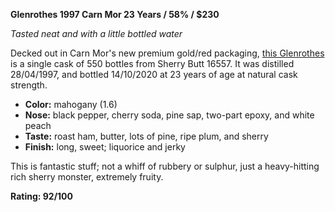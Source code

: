**Glenrothes 1997 Carn Mor 23 Years / 58% / $230**

*Tasted neat and with a little bottled water*

Decked out in Carn Mor's new premium gold/red packaging, [this Glenrothes](https://www.whiskybase.com/whiskies/whisky/170951/glenrothes-1997-mswd) is a single cask of 550 bottles from Sherry Butt 16557.  It was distilled 28/04/1997, and bottled 14/10/2020 at 23 years of age at natural cask strength.

* **Color:** mahogany (1.6)
* **Nose:** black pepper, cherry soda, pine sap, two-part epoxy, and white peach 
* **Taste:** roast ham, butter, lots of pine, ripe plum, and sherry
* **Finish:** long, sweet; liquorice and jerky

This is fantastic stuff; not a whiff of rubbery or sulphur, just a heavy-hitting rich sherry monster, extremely fruity.

**Rating: 92/100**